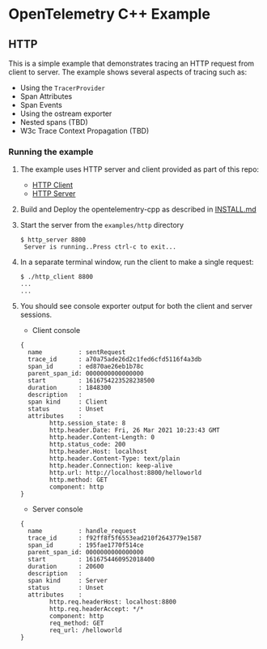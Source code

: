 # OpenTelemetry C++  Example

## HTTP

This is a simple example that demonstrates tracing an HTTP request from client to server. The example shows several aspects of tracing such as:

* Using the `TracerProvider`
* Span Attributes
* Span Events
* Using the ostream exporter
* Nested spans (TBD)
* W3c Trace Context Propagation (TBD)

### Running the example

1. The example uses HTTP server and client provided as part of this repo:
    * [HTTP Client](https://github.com/open-telemetry/opentelemetry-cpp/tree/main/ext/include/opentelemetry/ext/http/client)
    * [HTTP Server](https://github.com/open-telemetry/opentelemetry-cpp/tree/main/ext/include/opentelemetry/ext/http/server)

2. Build and Deploy the opentelementry-cpp as described in [INSTALL.md](../../INSTALL.md)

3. Start the server from the `examples/http` directory

   ```console
   $ http_server 8800
    Server is running..Press ctrl-c to exit...
   ```

4. In a separate terminal window, run the client to make a single request:

    ```console
    $ ./http_client 8800
    ...
    ...
    ```

5. You should see console exporter output for both the client and server sessions.
   * Client console

   ```console
   {
     name          : sentRequest
     trace_id      : a70a75ade26d2c1fed6cfd5116f4a3db
     span_id       : ed870ae26eb1b78c
     parent_span_id: 0000000000000000
     start         : 1616754223528238500
     duration      : 1848300
     description   :
     span kind     : Client
     status        : Unset
     attributes    :
           http.session_state: 8
           http.header.Date: Fri, 26 Mar 2021 10:23:43 GMT
           http.header.Content-Length: 0
           http.status_code: 200
           http.header.Host: localhost
           http.header.Content-Type: text/plain
           http.header.Connection: keep-alive
           http.url: http://localhost:8800/helloworld
           http.method: GET
           component: http
   }

   ```

   * Server console

   ```console
   {
     name          : handle_request
     trace_id      : f92ff8f5f6553ead210f2643779e1587
     span_id       : 195fae1770f514ce
     parent_span_id: 0000000000000000
     start         : 1616754460952018400
     duration      : 20600
     description   :
     span kind     : Server
     status        : Unset
     attributes    :
           http.req.headerHost: localhost:8800
           http.req.headerAccept: */*
           component: http
           req_method: GET
           req_url: /helloworld
   }
   ```
